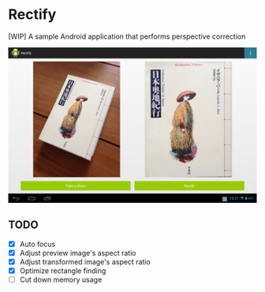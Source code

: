 # Rectify

[WIP] A sample Android application that performs perspective correction

![Sample](sample.png)

## TODO

- [x] Auto focus
- [x] Adjust preview image's aspect ratio
- [x] Adjust transformed image's aspect ratio
- [x] Optimize rectangle finding
- [ ] Cut down memory usage
